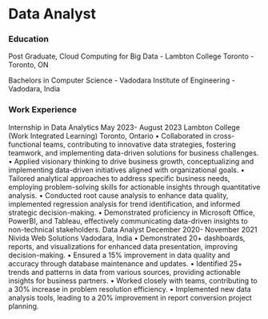 # Data Analyst

### Education
Post Graduate, Cloud Computing for Big Data - Lambton College Toronto - Toronto, ON

Bachelors in Computer Science - Vadodara Institute of Engineering - Vadodara, India


### Work Experience
Internship in Data Analytics                                                                                                            May 2023- August 2023
Lambton College (Work Integrated Learning)                                                                                                Toronto, Ontario
•	Collaborated in cross-functional teams, contributing to innovative data strategies, fostering teamwork, and implementing data-driven solutions for business challenges.
•	Applied visionary thinking to drive business growth, conceptualizing and implementing data-driven initiatives aligned with organizational goals.
•	Tailored analytical approaches to address specific business needs, employing problem-solving skills for actionable insights through quantitative analysis.
•	Conducted root cause analysis to enhance data quality, implemented regression analysis for trend identification, and informed strategic decision-making.
•	Demonstrated proficiency in Microsoft Office, PowerBI, and Tableau, effectively communicating data-driven insights to non-technical stakeholders.
   Data Analyst                                                                                                                        December 2020- November 2021
   Nivida Web Solutions                                                                                                                   Vadodara, India
•	Demonstrated 20+ dashboards, reports, and visualizations for enhanced data presentation, improving decision-making.
•	Ensured a 15% improvement in data quality and accuracy through database maintenance and updates.
•	Identified 25+ trends and patterns in data from various sources, providing actionable insights for business partners.
•	Worked closely with teams, contributing to a 30% increase in problem resolution efficiency.
•	Implemented new data analysis tools, leading to a 20% improvement in report conversion project planning.
